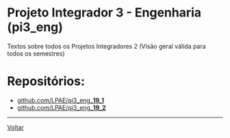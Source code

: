 # Projeto Integrador 3 - Engenharia (pi3_eng)

Textos sobre todos os Projetos Integradores 2 
(Visão geral válida para todos os semestres) 

# Repositórios:
- [github.com/LPAE/pi3\_eng\_**19_1** ](./19_1/index.md)
- [github.com/LPAE/pi3\_eng\_**19_2** ](./19_2/index.md)

---
[Voltar](https://lpae.github.io/)